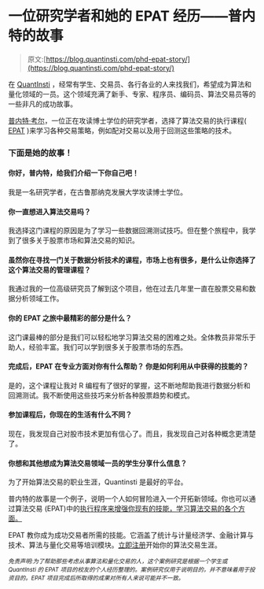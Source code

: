 # 一位研究学者和她的 EPAT 经历——普内特的故事

> 原文:[https://blog.quantinsti.com/phd-epat-story/](https://blog.quantinsti.com/phd-epat-story/)

在 [QuantInsti](https://www.quantinsti.com/) ，经常有学生、交易员、各行各业的人来找我们，希望成为算法和量化领域的一员。这个领域充满了新手、专家、程序员、编码员、算法交易员等的一些非凡的成功故事。

[普内特·考尔](https://www.linkedin.com/in/puneet-kaur-141920176/)，一位正在攻读博士学位的研究学者，选择了算法交易的执行课程( [EPAT](https://www.quantinsti.com/EPAT) )来学习各种交易策略，例如配对交易以及用于回测这些策略的技术。

### 下面是她的故事！

#### 你好，普内特，给我们介绍一下你自己吧！

我是一名研究学者，在古鲁那纳克发展大学攻读博士学位。

#### 你一直想进入算法交易吗？

我选择这门课程的原因是为了学习一些数据回溯测试技巧。但在整个旅程中，我学到了很多关于股票市场和算法交易的知识。

#### 虽然你在寻找一门关于数据分析技术的课程，市场上也有很多，是什么让你选择了这个算法交易的管理课程？

我通过我的一位高级研究员了解到这个项目，他在过去几年里一直在股票交易和数据分析领域工作。

#### 你的 EPAT 之旅中最精彩的部分是什么？

这门课最棒的部分是我们可以轻松地学习算法交易的困难之处。全体教员非常乐于助人，经验丰富。我们可以学到很多关于股票市场的东西。

#### 完成后，EPAT 在专业方面对你有什么帮助？ **你是如何利用从中获得的技能的？**

是的，这个课程让我对 R 编程有了很好的掌握，这不断地帮助我进行数据分析和回溯测试。我不断使用这些技巧来分析各种股票趋势和模式。

#### 参加课程后，你现在的生活有什么不同？

现在，我发现自己对股市技术更加有信心了。而且，我发现自己对各种概念更清楚了。

#### 你想和其他想成为算法交易领域一员的学生分享什么信息？

为了开始算法交易的职业生涯，Quantinsti 是最好的平台。

普内特的故事是一个例子，说明一个人如何冒险进入一个开拓新领域。你也可以通过算法交易 (EPAT)中的[执行程序来增强你现有的技能，学习算法交易的各个方面。](https://www.quantinsti.com/EPAT)

EPAT 教你成为成功交易者所需的技能。它涵盖了统计与计量经济学、金融计算与技术、算法与量化交易等培训模块。[立即注册](https://www.quantinsti.com/EPAT)开始你的算法交易生涯。

*<small>免责声明:为了帮助那些考虑从事算法和量化交易的人，这个案例研究是根据一个学生或 QuantInsti 的 EPAT 项目的校友的个人经历整理的。案例研究仅用于说明目的，并不意味着用于投资目的。EPAT 项目完成后所取得的成果对所有人来说可能并不一致。</small>*
